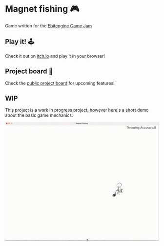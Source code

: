 # Magnet fishing 🎮

Game written for the [Ebitengine Game Jam](https://itch.io/jam/ebiten-game-jam)

## Play it! 🕹️

Check it out on [itch.io](https://hzoltan.itch.io/epic-magnet-fishing) and play it in your browser!

## Project board 🔧

Check the [public project board](https://trello.com/b/OBGxFafL/magnet-fishing) for upcoming features!

## WIP

This project is a work in progress project, however here's a short demo about the basic game mechanics:

![demo](demo/demo.gif)